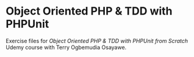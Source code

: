 # Object Oriented PHP & TDD with PHPUnit

Exercise files for _Object Oriented PHP & TDD with PHPUnit from Scratch_ Udemy course with Terry Ogbemudia Osayawe.
